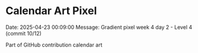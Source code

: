 # Calendar Art Pixel

Date: 2025-04-23 00:09:00
Message: Gradient pixel week 4 day 2 - Level 4 (commit 10/12)

Part of GitHub contribution calendar art
